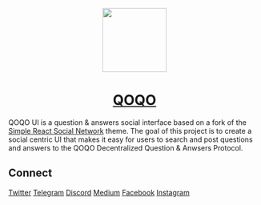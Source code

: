 <!-- Logo -->
<p align="center">
  <a href="https://qoqo.io">
    <img height="128" width="128" src="https://qoqo.io/img/logo.png">
  </a>
</p>
<!-- Name -->
<h1 align="center">
  <a href="https://qoqo.io">QOQO</a>
</h1>
<!-- Content -->
<p>QOQO UI is a question & answers social interface based on a fork of the <a href="https://github.com/Qolzam/react-social-network">Simple React Social Network</a> theme. The goal of this project is to create a social centric UI that makes it easy for users to search and post questions and answers to the QOQO Decentralized Question & Anwsers Protocol.</p>
<!-- Social Links -->
<h2>Connect</h2>
<a href="https://twitter.com/QOQOio">Twitter</a>
<a href="https://t.me/QOQOcommunity">Telegram</a>
<a href="https://discord.gg/rVDDjdC">Discord</a>
<a href="https://medium.com/qoqoio">Medium</a>
<a href="https://www.facebook.com/QOQO-194770977822040">Facebook</a>
<a href="https://instagram.com/qoqo_io/">Instagram</a>
